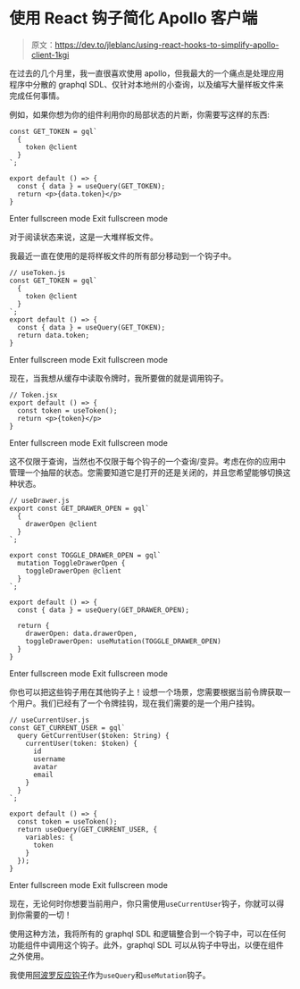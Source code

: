 # 使用 React 钩子简化 Apollo 客户端

> 原文：<https://dev.to/jleblanc/using-react-hooks-to-simplify-apollo-client-1kgi>

在过去的几个月里，我一直很喜欢使用 apollo，但我最大的一个痛点是处理应用程序中分散的 graphql SDL、仅针对本地州的小查询，以及编写大量样板文件来完成任何事情。

例如，如果你想为你的组件利用你的局部状态的片断，你需要写这样的东西:

```
const GET_TOKEN = gql`
  {
    token @client
  }
`;

export default () => {
  const { data } = useQuery(GET_TOKEN);
  return <p>{data.token}</p>
} 
```

Enter fullscreen mode Exit fullscreen mode

对于阅读状态来说，这是一大堆样板文件。

我最近一直在使用的是将样板文件的所有部分移动到一个钩子中。

```
// useToken.js
const GET_TOKEN = gql`
  {
    token @client
  }
`;
export default () => {
  const { data } = useQuery(GET_TOKEN);
  return data.token;
} 
```

Enter fullscreen mode Exit fullscreen mode

现在，当我想从缓存中读取令牌时，我所要做的就是调用钩子。

```
// Token.jsx
export default () => {
  const token = useToken();
  return <p>{token}</p>
} 
```

Enter fullscreen mode Exit fullscreen mode

这不仅限于查询，当然也不仅限于每个钩子的一个查询/变异。考虑在你的应用中管理一个抽屉的状态。您需要知道它是打开的还是关闭的，并且您希望能够切换这种状态。

```
// useDrawer.js
export const GET_DRAWER_OPEN = gql`
  {
    drawerOpen @client
  }
`;

export const TOGGLE_DRAWER_OPEN = gql`
  mutation ToggleDrawerOpen {
    toggleDrawerOpen @client
  }
`;

export default () => {
  const { data } = useQuery(GET_DRAWER_OPEN);

  return {
    drawerOpen: data.drawerOpen,
    toggleDrawerOpen: useMutation(TOGGLE_DRAWER_OPEN)
  }
} 
```

Enter fullscreen mode Exit fullscreen mode

你也可以把这些钩子用在其他钩子上！设想一个场景，您需要根据当前令牌获取一个用户。我们已经有了一个令牌挂钩，现在我们需要的是一个用户挂钩。

```
// useCurrentUser.js
const GET_CURRENT_USER = gql`
  query GetCurrentUser($token: String) {
    currentUser(token: $token) {
      id
      username
      avatar
      email
    }
  }
`;

export default () => {
  const token = useToken();
  return useQuery(GET_CURRENT_USER, {
    variables: {
      token
    }
  });
} 
```

Enter fullscreen mode Exit fullscreen mode

现在，无论何时你想要当前用户，你只需使用`useCurrentUser`钩子，你就可以得到你需要的一切！

使用这种方法，我将所有的 graphql SDL 和逻辑整合到一个钩子中，可以在任何功能组件中调用这个钩子。此外，graphql SDL 可以从钩子中导出，以便在组件之外使用。

我使用[阿波罗反应钩子](https://github.com/trojanowski/react-apollo-hooks)作为`useQuery`和`useMutation`钩子。